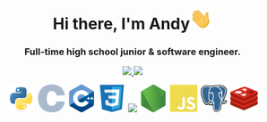 
<div id="hello">
</div>

<h1 align="center">Hi there, I'm Andy<img src="https://raw.githubusercontent.com/ABSphreak/ABSphreak/master/gifs/Hi.gif" width="40px" /></h1>
<h3 align="center">Full-time high school junior & software engineer.</h3>

<p align='center'>
   <a href="https://www.linkedin.com/in/andyguo12">
     <img height="30" src="https://github.com/yusuf8ahmed/mayHemant/blob/master/linkedin.png?raw=true">
  </a>
  <a href="https://twitter.com/unharmful">
    <img height="30" src="https://github.com/yusuf8ahmed/mayHemant/blob/master/twitter.png?raw=true">
  </a>
</p>

<div align="center">   
   <img src='https://github.com/devicons/devicon/blob/master/icons/python/python-original.svg' width='50'/> 
   <img src='https://github.com/devicons/devicon/blob/master/icons/c/c-original.svg' width='50'/> 
   <img src='https://github.com/devicons/devicon/blob/master/icons/cplusplus/cplusplus-original.svg' width='50'/> 
   <img src='https://github.com/devicons/devicon/blob/master/icons/css3/css3-original.svg' width='50'/> 
   <img src="https://github.com/raghavk16/raghavk16/blob/master/octo.gif" width="50"> 
   <img src='https://github.com/devicons/devicon/blob/master/icons/nodejs/nodejs-original.svg' width='50'/> 
   <img src='https://github.com/devicons/devicon/blob/master/icons/javascript/javascript-plain.svg' width='50'/> 
   <img src='https://github.com/devicons/devicon/blob/master/icons/postgresql/postgresql-original.svg' width='50'/> 
   <img src='https://github.com/devicons/devicon/blob/master/icons/redis/redis-original.svg' width='50'/>    
</div>

